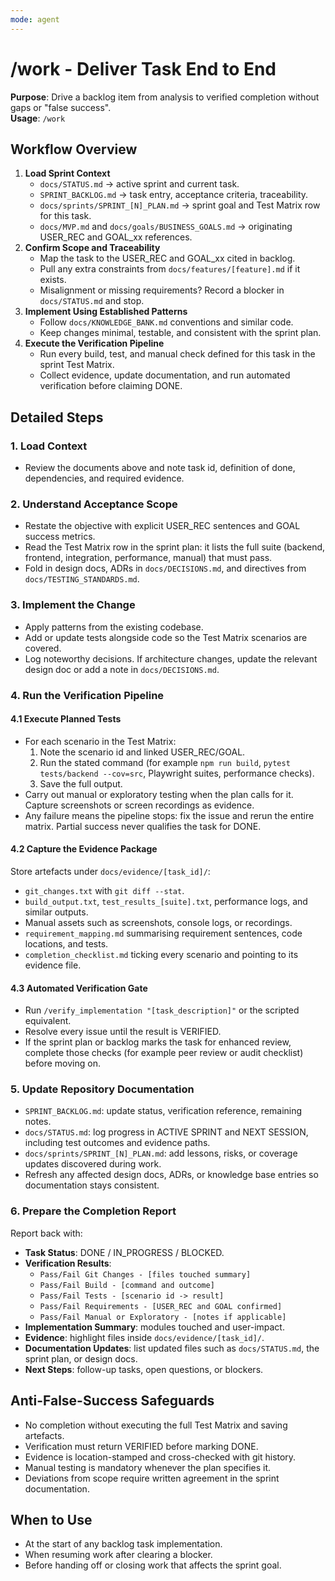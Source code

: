 ```yaml
---
mode: agent
---
```



# /work - Deliver Task End to End

**Purpose**: Drive a backlog item from analysis to verified completion without gaps or "false success".  
**Usage**: `/work`

## Workflow Overview
1. **Load Sprint Context**  
   - `docs/STATUS.md` -> active sprint and current task.  
   - `SPRINT_BACKLOG.md` -> task entry, acceptance criteria, traceability.  
   - `docs/sprints/SPRINT_[N]_PLAN.md` -> sprint goal and Test Matrix row for this task.  
   - `docs/MVP.md` and `docs/goals/BUSINESS_GOALS.md` -> originating USER_REC and GOAL_xx references.
2. **Confirm Scope and Traceability**  
   - Map the task to the USER_REC and GOAL_xx cited in backlog.  
   - Pull any extra constraints from `docs/features/[feature].md` if it exists.  
   - Misalignment or missing requirements? Record a blocker in `docs/STATUS.md` and stop.
3. **Implement Using Established Patterns**  
   - Follow `docs/KNOWLEDGE_BANK.md` conventions and similar code.  
   - Keep changes minimal, testable, and consistent with the sprint plan.
4. **Execute the Verification Pipeline**  
   - Run every build, test, and manual check defined for this task in the sprint Test Matrix.  
   - Collect evidence, update documentation, and run automated verification before claiming DONE.

## Detailed Steps

### 1. Load Context
- Review the documents above and note task id, definition of done, dependencies, and required evidence.

### 2. Understand Acceptance Scope
- Restate the objective with explicit USER_REC sentences and GOAL success metrics.  
- Read the Test Matrix row in the sprint plan: it lists the full suite (backend, frontend, integration, performance, manual) that must pass.  
- Fold in design docs, ADRs in `docs/DECISIONS.md`, and directives from `docs/TESTING_STANDARDS.md`.

### 3. Implement the Change
- Apply patterns from the existing codebase.  
- Add or update tests alongside code so the Test Matrix scenarios are covered.  
- Log noteworthy decisions. If architecture changes, update the relevant design doc or add a note in `docs/DECISIONS.md`.

### 4. Run the Verification Pipeline

#### 4.1 Execute Planned Tests
- For each scenario in the Test Matrix:
  1. Note the scenario id and linked USER_REC/GOAL.  
  2. Run the stated command (for example `npm run build`, `pytest tests/backend --cov=src`, Playwright suites, performance checks).  
  3. Save the full output.  
- Carry out manual or exploratory testing when the plan calls for it. Capture screenshots or screen recordings as evidence.  
- Any failure means the pipeline stops: fix the issue and rerun the entire matrix. Partial success never qualifies the task for DONE.

#### 4.2 Capture the Evidence Package
Store artefacts under `docs/evidence/[task_id]/`:
- `git_changes.txt` with `git diff --stat`.  
- `build_output.txt`, `test_results_[suite].txt`, performance logs, and similar outputs.  
- Manual assets such as screenshots, console logs, or recordings.  
- `requirement_mapping.md` summarising requirement sentences, code locations, and tests.  
- `completion_checklist.md` ticking every scenario and pointing to its evidence file.

#### 4.3 Automated Verification Gate
- Run `/verify_implementation "[task_description]"` or the scripted equivalent.  
- Resolve every issue until the result is VERIFIED.  
- If the sprint plan or backlog marks the task for enhanced review, complete those checks (for example peer review or audit checklist) before moving on.

### 5. Update Repository Documentation
- `SPRINT_BACKLOG.md`: update status, verification reference, remaining notes.  
- `docs/STATUS.md`: log progress in ACTIVE SPRINT and NEXT SESSION, including test outcomes and evidence paths.  
- `docs/sprints/SPRINT_[N]_PLAN.md`: add lessons, risks, or coverage updates discovered during work.  
- Refresh any affected design docs, ADRs, or knowledge base entries so documentation stays consistent.

### 6. Prepare the Completion Report
Report back with:
- **Task Status**: DONE / IN_PROGRESS / BLOCKED.  
- **Verification Results**:  
  - `Pass/Fail Git Changes - [files touched summary]`  
  - `Pass/Fail Build - [command and outcome]`  
  - `Pass/Fail Tests - [scenario id -> result]`  
  - `Pass/Fail Requirements - [USER_REC and GOAL confirmed]`  
  - `Pass/Fail Manual or Exploratory - [notes if applicable]`
- **Implementation Summary**: modules touched and user-impact.  
- **Evidence**: highlight files inside `docs/evidence/[task_id]/`.  
- **Documentation Updates**: list updated files such as `docs/STATUS.md`, the sprint plan, or design docs.  
- **Next Steps**: follow-up tasks, open questions, or blockers.

## Anti-False-Success Safeguards
- No completion without executing the full Test Matrix and saving artefacts.  
- Verification must return VERIFIED before marking DONE.  
- Evidence is location-stamped and cross-checked with git history.  
- Manual testing is mandatory whenever the plan specifies it.  
- Deviations from scope require written agreement in the sprint documentation.

## When to Use
- At the start of any backlog task implementation.  
- When resuming work after clearing a blocker.  
- Before handing off or closing work that affects the sprint goal.

